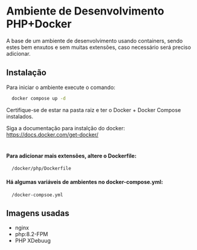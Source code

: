 # Ambiente de Desenvolvimento PHP+Docker

A base de um ambiente de desenvolvimento usando containers, sendo estes bem enxutos e sem muitas extensões, caso necessário será preciso adicionar.


## Instalação

Para iniciar o ambiente execute o comando:
```bash
  docker compose up -d
```
Certifique-se de estar na pasta raiz e ter o Docker + Docker Compose instalados. 

Siga a documentação para instalção do docker: https://docs.docker.com/get-docker/

#
#### Para adicionar mais extensões, altere o Dockerfile:

```path
  /docker/php/Dockerfile
```
#### Há algumas variáveis de ambientes no docker-compose.yml:
```path
  /docker-compsoe.yml
```
## Imagens usadas

- nginx
- php:8.2-FPM
- PHP XDebuug

